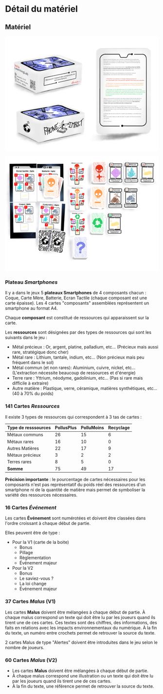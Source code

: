 # Détail du matériel

## Matériel

![Boite](img/Boite.png)

![Matériel](img/materiel.jpeg)

### Plateau *Smartphones*
Il y a dans le jeux 5 **plateaux Smartphones** de 4 composants chacun : Coque, Carte Mère, Batterie, Ecran Tactile (chaque composant est une carte épaisse). Les 4 cartes "composants" assemblées représentent un smartphone au format A4.

Chaque **composant** est constitué de ressources qui apparaissent sur la carte.

Les **ressources** sont désignées par des types de ressources qui sont les suivants dans le jeu :

- Métal précieux : Or, argent, platine, palladium, etc... (Précieux mais aussi rare, stratégique donc cher)
- Métal rare : Lithium, tantale, indium, etc... (Non précieux mais peu fréquent dans le sol)
- Métal commun (et non rares): Aluminium, cuivre, nickel, etc... (L'extraction nécessite beaucoup de ressources et d'énergie)
- Terre rare : Yttrium, néodyme, gadolinium, etc... (Pas si rare mais difficile à extraire)
- Autre matière : Plastique, verre, céramique, matières synthétiques, etc... (40 à 70% du poids)


### 141 Cartes *Ressources*
Il existe 3 types de ressources qui correspondent à 3 tas de cartes :

| Type de resssources| PollusPlus | PolluMoins | Recyclage |
| -------- | -------- | -------- | -------- |
| Métaux communs | 26     | 15     | 6 |
| Métaux rares | 16     | 10     | 0 |
| Autres Matières | 22     |  17   | 9 |
| Métaux précieux | 3     |   2   | 2 |
| Terres rares | 8     |    5  | 0 |
| **Somme** | 75 |   49   | 17 |


**Précision importante** : le pourcentage de cartes nécessaires pour les composants n'est pas représentatif du poids réel des ressources d'un smartphone ni de la quantité de matière mais permet de symboliser la variété des ressources nécessaires.

### 16 Cartes *Événement*
Les cartes **Événement** sont numérotées et doivent être classées dans l'ordre croissant à chaque début de partie.

Elles peuvent être de type :

- Pour la V1 (carte de la boite)
    - Bonus
    - Pillage
    - Règlementation
    - Événement majeur
- Pour la V2
    - Bonus
    - Le saviez-vous ?
    - La loi change
    - Événement majeur

### 37 Cartes *Malus* (V1)
Les cartes **Malus** doivent être mélangées à chaque début de partie. À chaque malus correspond un texte qui doit être lu par les joueurs quand ils tirent une de ces cartes. Ces textes sont des chiffres, des informations, des faits en relations avec les impacts environnementaux du numérique. À la fin du texte, un numéro entre crochets permet de retrouver la source du texte.

2 cartes Malus de type "Alertes" doivent être introduites dans le jeu selon le nombre de joueurs.

### 60 Cartes *Malus* (V2)
- Les cartes **Malus** doivent être mélangées à chaque début de partie. 
- À chaque malus correspond une illustration ou un texte qui doit être lu par les joueurs quand ils tirent une de ces cartes.
- À la fin du texte, une référence permet de retrouver la source du texte.
